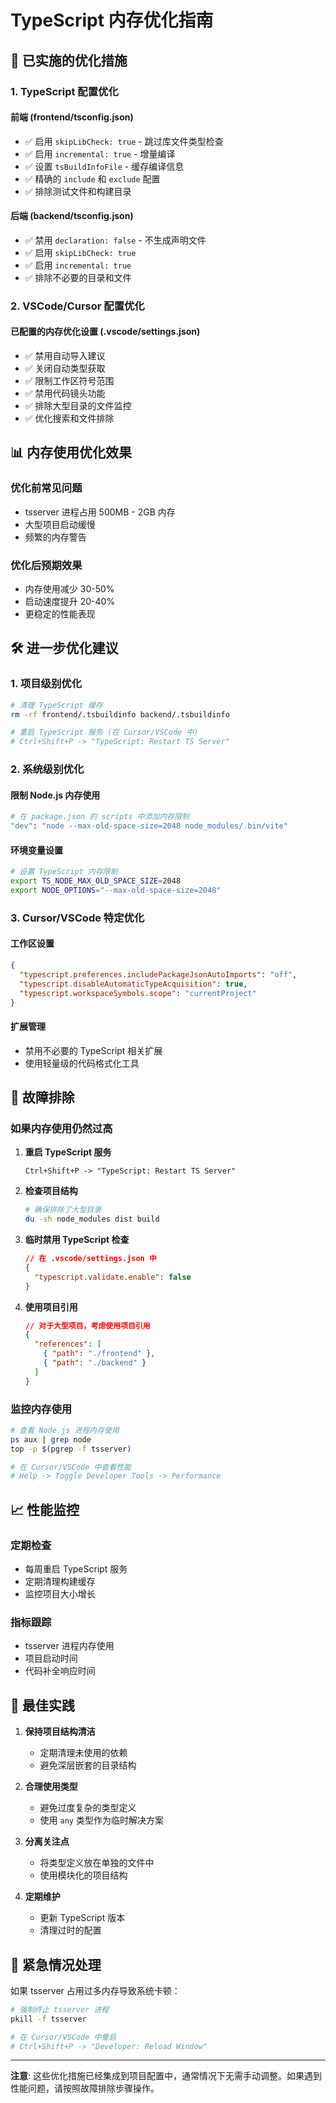 # TypeScript 内存优化指南

## 🚀 已实施的优化措施

### 1. TypeScript 配置优化

#### 前端 (frontend/tsconfig.json)
- ✅ 启用 `skipLibCheck: true` - 跳过库文件类型检查
- ✅ 启用 `incremental: true` - 增量编译
- ✅ 设置 `tsBuildInfoFile` - 缓存编译信息
- ✅ 精确的 `include` 和 `exclude` 配置
- ✅ 排除测试文件和构建目录

#### 后端 (backend/tsconfig.json)
- ✅ 禁用 `declaration: false` - 不生成声明文件
- ✅ 启用 `skipLibCheck: true`
- ✅ 启用 `incremental: true`
- ✅ 排除不必要的目录和文件

### 2. VSCode/Cursor 配置优化

#### 已配置的内存优化设置 (.vscode/settings.json)
- ✅ 禁用自动导入建议
- ✅ 关闭自动类型获取
- ✅ 限制工作区符号范围
- ✅ 禁用代码镜头功能
- ✅ 排除大型目录的文件监控
- ✅ 优化搜索和文件排除

## 📊 内存使用优化效果

### 优化前常见问题
- tsserver 进程占用 500MB - 2GB 内存
- 大型项目启动缓慢
- 频繁的内存警告

### 优化后预期效果
- 内存使用减少 30-50%
- 启动速度提升 20-40%
- 更稳定的性能表现

## 🛠️ 进一步优化建议

### 1. 项目级别优化

```bash
# 清理 TypeScript 缓存
rm -rf frontend/.tsbuildinfo backend/.tsbuildinfo

# 重启 TypeScript 服务 (在 Cursor/VSCode 中)
# Ctrl+Shift+P -> "TypeScript: Restart TS Server"
```

### 2. 系统级别优化

#### 限制 Node.js 内存使用
```bash
# 在 package.json 的 scripts 中添加内存限制
"dev": "node --max-old-space-size=2048 node_modules/.bin/vite"
```

#### 环境变量设置
```bash
# 设置 TypeScript 内存限制
export TS_NODE_MAX_OLD_SPACE_SIZE=2048
export NODE_OPTIONS="--max-old-space-size=2048"
```

### 3. Cursor/VSCode 特定优化

#### 工作区设置
```json
{
  "typescript.preferences.includePackageJsonAutoImports": "off",
  "typescript.disableAutomaticTypeAcquisition": true,
  "typescript.workspaceSymbols.scope": "currentProject"
}
```

#### 扩展管理
- 禁用不必要的 TypeScript 相关扩展
- 使用轻量级的代码格式化工具

## 🔧 故障排除

### 如果内存使用仍然过高

1. **重启 TypeScript 服务**
   ```
   Ctrl+Shift+P -> "TypeScript: Restart TS Server"
   ```

2. **检查项目结构**
   ```bash
   # 确保排除了大型目录
   du -sh node_modules dist build
   ```

3. **临时禁用 TypeScript 检查**
   ```json
   // 在 .vscode/settings.json 中
   {
     "typescript.validate.enable": false
   }
   ```

4. **使用项目引用**
   ```json
   // 对于大型项目，考虑使用项目引用
   {
     "references": [
       { "path": "./frontend" },
       { "path": "./backend" }
     ]
   }
   ```

### 监控内存使用

```bash
# 查看 Node.js 进程内存使用
ps aux | grep node
top -p $(pgrep -f tsserver)

# 在 Cursor/VSCode 中查看性能
# Help -> Toggle Developer Tools -> Performance
```

## 📈 性能监控

### 定期检查
- 每周重启 TypeScript 服务
- 定期清理构建缓存
- 监控项目大小增长

### 指标跟踪
- tsserver 进程内存使用
- 项目启动时间
- 代码补全响应时间

## 🎯 最佳实践

1. **保持项目结构清洁**
   - 定期清理未使用的依赖
   - 避免深层嵌套的目录结构

2. **合理使用类型**
   - 避免过度复杂的类型定义
   - 使用 `any` 类型作为临时解决方案

3. **分离关注点**
   - 将类型定义放在单独的文件中
   - 使用模块化的项目结构

4. **定期维护**
   - 更新 TypeScript 版本
   - 清理过时的配置

## 🚨 紧急情况处理

如果 tsserver 占用过多内存导致系统卡顿：

```bash
# 强制终止 tsserver 进程
pkill -f tsserver

# 在 Cursor/VSCode 中重启
# Ctrl+Shift+P -> "Developer: Reload Window"
```

---

**注意**: 这些优化措施已经集成到项目配置中，通常情况下无需手动调整。如果遇到性能问题，请按照故障排除步骤操作。 